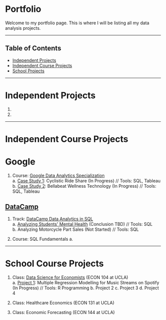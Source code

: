 # Portfolio

Welcome to my portfolio page. This is where I will be listing all my data analysis projects.

***

## Table of Contents
- [Independent Projects](#independent-projects)
- [Independent Course Projects](#independent-course-projects)
- [School Projects](#school-projects)

***

# Independent Projects

1. 
2. 

***


# Independent Course Projects

# Google
1. Course: [Google Data Analytics Specialization](https://github.com/kivatmojo/google_data_analytics#google-data-analytics-specialization)  
   a. [Case Study 1](https://github.com/kivatmojo/google_data_analytics/blob/main/cyclistic_ride_share/README.md): Cyclistic Ride Share (In Progress) // Tools: SQL, Tableau  
   b. [Case Study 2](https://github.com/kivatmojo/google_data_analytics/blob/main/bellabeat_wellness/README.md): Bellabeat Wellness Technology (In Progress) // Tools: SQL, Tableau
  
## [DataCamp](https://github.com/kivatmojo/datacamp)
1. Track: [DataCamp Data Analytics in SQL](https://github.com/kivatmojo/datacamp#data-analyst-in-sql-track)  
   a. [Analyzing Students' Mental Health](https://github.com/kivatmojo/datacamp/blob/main/student_mental_health/README.md#analyzing-students-mental-health) (Conclusion TBD) // Tools: SQL  
   b. Analyzing Motorcycle Part Sales (Not Started) // Tools: SQL

2. Course: SQL Fundamentals
   a. 

***

# School Course Projects

1. Class: [Data Science for Economists](https://github.com/kivatmojo/econ_104) (ECON 104 at UCLA)  
   a. [Project 1](https://github.com/kivatmojo/econ_104/blob/main/Project_1/README.md): Multiple Regression Modelling for Music Streams on Spotify (In Progress) // Tools: R Programming
   b. Project 2
   c. Project 3
   d. Project 4
  
2. Class: Healthcare Economics (ECON 131 at UCLA)
  
4. Class: Economic Forecasting (ECON 144 at UCLA)  
